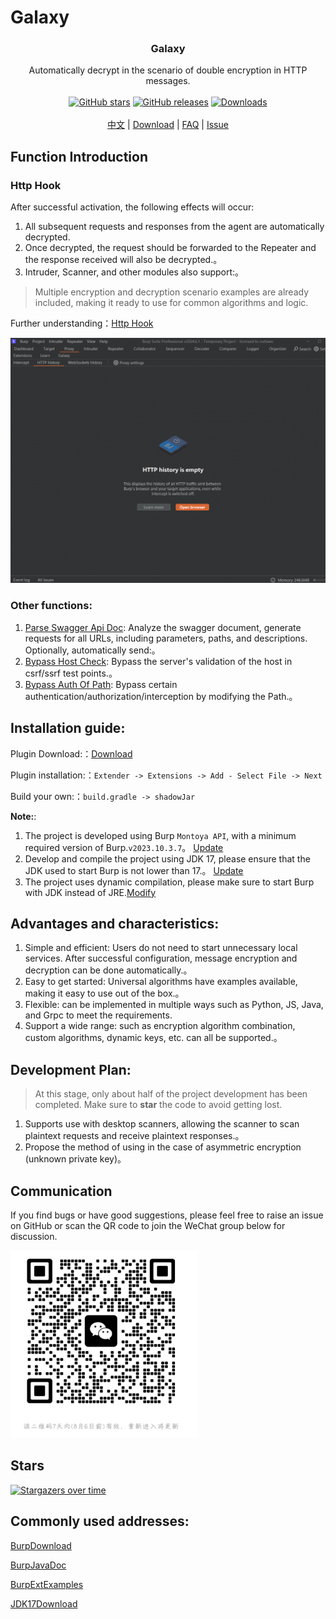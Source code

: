# Galaxy

<p align="center">
  <h3 align="center">Galaxy</h3>
  <p align="center">
    Automatically decrypt in the scenario of double encryption in HTTP messages.
    <br />
          <br />
<a href="https://github.com/outlaws-bai/Galaxy/stargazers"><img alt="GitHub stars" src="https://img.shields.io/github/stars/outlaws-bai/Galaxy"/></a>
<a href="https://github.com/outlaws-bai/Galaxy/releases"><img alt="GitHub releases" src="https://img.shields.io/github/release/outlaws-bai/Galaxy"/></a>
<a href="https://github.com/outlaws-bai/Galaxy/releases"><img alt="Downloads" src="https://img.shields.io/github/downloads/outlaws-bai/Galaxy/total?color=brightgreen"/></a>
<br>
<br>
<a href="https://github.com/outlaws-bai/Galaxy/blob/main/README.md">中文</a> | 
    <a href="https://github.com/outlaws-bai/Galaxy/releases">Download</a> | 
    <a href="https://github.com/outlaws-bai/Galaxy/blob/main/docs/FAQ.md">FAQ</a> | 
    <a href="https://github.com/outlaws-bai/Galaxy/issues">Issue</a>
  </p>

## Function Introduction

### Http Hook

After successful activation, the following effects will occur:

1. All subsequent requests and responses from the agent are automatically decrypted.
2. Once decrypted, the request should be forwarded to the Repeater and the response received will also be decrypted.。
3. Intruder, Scanner, and other modules also support:。

> Multiple encryption and decryption scenario examples are already included, making it ready to use for common algorithms and logic.

Further understanding：[Http Hook](https://github.com/outlaws-bai/Galaxy/blob/main/docs/HttpHook-EN.md)

![hook](https://raw.githubusercontent.com/outlaws-bai/picture/main/hook.gif)

### Other functions:

1. [Parse Swagger Api Doc](https://github.com/outlaws-bai/Galaxy/blob/main/docs/Other.md#Parse-Swagger-Api-Doc):  Analyze the swagger document, generate requests for all URLs, including parameters, paths, and descriptions. Optionally, automatically send:。
2. [Bypass Host Check](https://github.com/outlaws-bai/Galaxy/blob/main/docs/Other.md#Bypass-Host-Check):  Bypass the server's validation of the host in csrf/ssrf test points.。
3. [Bypass Auth Of Path](https://github.com/outlaws-bai/Galaxy/blob/main/docs/Other.md#Bypass-Auth-Of-Path):  Bypass certain authentication/authorization/interception by modifying the Path.。

## Installation guide:

Plugin Download:：[Download](https://github.com/outlaws-bai/Galaxy/releases)

Plugin installation:：`Extender -> Extensions -> Add - Select File -> Next`

Build your own:：`build.gradle -> shadowJar`

**Note:**:

1. The project is developed using Burp `Montoya API`, with a minimum required version of Burp.`v2023.10.3.7`。 [Update](https://github.com/outlaws-bai/Galaxy?tab=readme-ov-file#%E5%B8%B8%E7%94%A8%E5%9C%B0%E5%9D%80)
2. Develop and compile the project using JDK 17, please ensure that the JDK used to start Burp is not lower than 17.。 [Update](https://github.com/outlaws-bai/Galaxy?tab=readme-ov-file#%E5%B8%B8%E7%94%A8%E5%9C%B0%E5%9D%80)
3. The project uses dynamic compilation, please make sure to start Burp with JDK instead of JRE.[Modify](https://github.com/outlaws-bai/Galaxy/blob/main/docs/ToJDK-EN.md)

## Advantages and characteristics:

1. Simple and efficient: Users do not need to start unnecessary local services. After successful configuration, message encryption and decryption can be done automatically.。
2. Easy to get started: Universal algorithms have examples available, making it easy to use out of the box.。
3. Flexible: can be implemented in multiple ways such as Python, JS, Java, and Grpc to meet the requirements.
4. Support a wide range: such as encryption algorithm combination, custom algorithms, dynamic keys, etc. can all be supported.。

## Development Plan:

> At this stage, only about half of the project development has been completed. Make sure to **star** the code to avoid getting lost.

1. Supports use with desktop scanners, allowing the scanner to scan plaintext requests and receive plaintext responses.。
2. Propose the method of using in the case of asymmetric encryption (unknown private key)。

## Communication

If you find bugs or have good suggestions, please feel free to raise an issue on GitHub or scan the QR code to join the WeChat group below for discussion.

<img src="https://raw.githubusercontent.com/outlaws-bai/picture/main/image-20240730211916457.png" width="300" height="300"/>

## Stars

[![Stargazers over time](https://starchart.cc/outlaws-bai/Galaxy.svg?variant=adaptive)](https://starchart.cc/outlaws-bai/Galaxy)

## Commonly used addresses:

[BurpDownload](https://portswigger.net/burp/releases#professional)

[BurpJavaDoc](https://portswigger.github.io/burp-extensions-montoya-api/javadoc/burp/api/montoya/MontoyaApi.html)

[BurpExtExamples](https://github.com/PortSwigger/burp-extensions-montoya-api-examples)

[JDK17Download](https://docs.aws.amazon.com/corretto/latest/corretto-17-ug/downloads-list.html)
